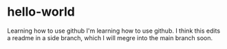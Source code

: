 # hello-world
Learning how to use github
I'm learning how to use github. I think this edits a readme in a side branch, which I will megre into the main branch soon.

